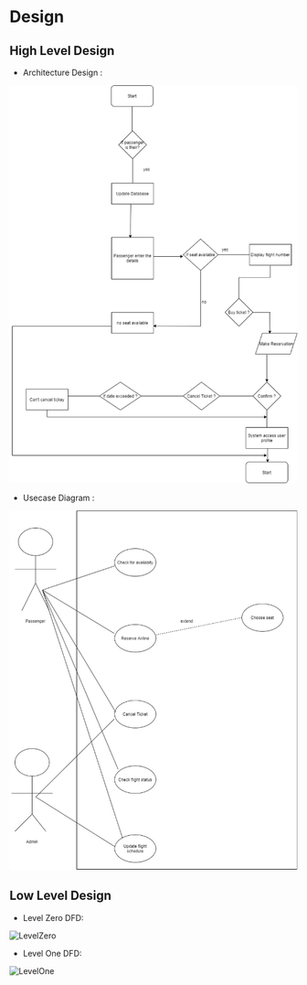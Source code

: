 # Design

## High Level Design 
* Architecture Design :

![Architecture](https://github.com/Annapoornarb/Stepin_Airline-Booking/blob/main/Architecture/Flowchart.drawio.png)

* Usecase Diagram :

![UsecaseDiagram](https://github.com/Annapoornarb/Stepin_Airline-Booking/blob/main/Architecture/Use%20Case_Diagram.drawio.png)

## Low Level Design 

* Level Zero DFD:
  
![LevelZero](https://github.com/arpithakori/LTTS-mini-project/blob/main/2_Design/levelzero.png)

* Level One DFD:
  
![LevelOne](https://github.com/arpithakori/LTTS-mini-project/blob/main/2_Design/levelone.png)
